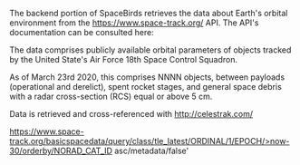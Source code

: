 The backend portion of SpaceBirds retrieves the data about Earth's orbital environment from the https://www.space-track.org/ API. The API's documentation can be consulted here:

The data comprises publicly available orbital parameters of objects tracked by the United State's Air Force 18th Space Control Squadron. 

As of March 23rd 2020, this comprises NNNN objects, between payloads (operational and derelict), spent rocket stages, and general space debris with a radar cross-section (RCS) equal or above 5 cm.

Data is retrieved and cross-referenced with http://celestrak.com/


https://www.space-track.org/basicspacedata/query/class/tle_latest/ORDINAL/1/EPOCH/>now-30/orderby/NORAD_CAT_ID asc/metadata/false'